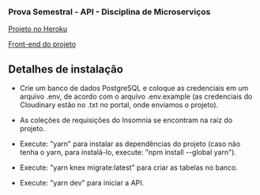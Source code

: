 ### Prova Semestral - API - Disciplina de Microserviços

[Projeto no Heroku](https://ps13si-web.herokuapp.com/)

[Front-end do projeto](https://github.com/danielmarques12/web-prova-semestral)

## Detalhes de instalação

- Crie um banco de dados PostgreSQL e coloque as credenciais em um arquivo .env, de acordo com o arquivo .env.example (as credenciais do Cloudinary estão no .txt no portal, onde enviamos o projeto).

- As coleções de requisições do Insomnia se encontram na raíz do projeto.

- Execute: "yarn" para instalar as dependências do projeto (caso não tenha o yarn, para instalá-lo, execute: "npm install --global yarn").

- Execute: "yarn knex migrate:latest" para criar as tabelas no banco.

- Execute: "yarn dev" para iniciar a API.
